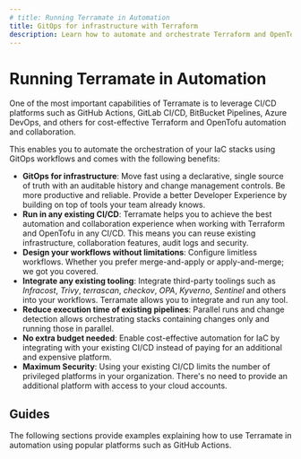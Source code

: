 ```yaml
---
# title: Running Terramate in Automation
title: GitOps for infrastructure with Terraform
description: Learn how to automate and orchestrate Terraform and OpenTofu with Terramate and GitOps workflows in GitHub Actions, GitLab CI/CD, BitBucket Pipelines and any other CI/CD.
---
```


# Running Terramate in Automation

One of the most important capabilities of Terramate is to leverage CI/CD platforms such as GitHub Actions, GitLab CI/CD,
BitBucket Pipelines, Azure DevOps, and others for cost-effective Terraform and OpenTofu automation and collaboration.

This enables you to automate the orchestration of your IaC stacks using GitOps workflows and comes with the following
benefits:

- **GitOps for infrastructure**: Move fast using a declarative, single source of truth with an auditable history and change management controls. Be more productive and reliable. Provide a better Developer Experience by building on top of tools your team already knows.
- **Run in any existing CI/CD**: Terramate helps you to achieve the best automation and collaboration experience when working with Terraform and OpenTofu in any CI/CD. This means you can reuse existing infrastructure, collaboration features, audit logs and security.
- **Design your workflows without limitations**: Configure limitless workflows. Whether you prefer merge-and-apply or apply-and-merge; we got you covered.
- **Integrate any existing tooling**: Integrate third-party toolings such as *Infracost*, *Trivy*, *terrascan*, *checkov*, *OPA*, *Kyverno*, *Sentinel* and others into your workflows. Terramate allows you to integrate and run any tool.
- **Reduce execution time of existing pipelines**: Parallel runs and change detection allows orchestrating stacks containing changes only and running those in parallel.
- **No extra budget needed**: Enable cost-effective automation for IaC by integrating with your existing CI/CD instead of paying
for an additional and expensive platform.
- **Maximum Security**: Using your existing CI/CD limits the number of privileged platforms in your organization. There's no need to provide an additional platform with access to your cloud accounts.

## Guides

The following sections provide examples explaining how to use Terramate in automation using popular platforms such as GitHub Actions.
